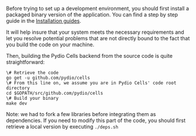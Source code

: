 

Before trying to set up a development environment, you should first install a packaged binary version of the application. You can find a step by step guide in the [Installation guides](https://pydio.com/en/docs/cells/v1/installation-guides).

It will help insure that your system meets the necessary requirements and let you resolve potential problems that are not directly bound to the fact that you build the code on your machine. 

Then, building the Pydio Cells backend from the source code is quite straightforward:

```
\# Retrieve the code
go get -u github.com/pydio/cells
\# From this line on, we assume you are in Pydio Cells' code root directory
cd $GOPATH/src/github.com/pydio/cells 
\# Build your binary
make dev
````

Note: we had to fork a few libraries before integrating them as dependencies. If you need to modify this part of the code, you should first retrieve a local version by executing
`./deps.sh`
